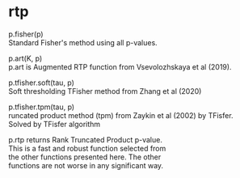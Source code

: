 # rtp

p.fisher(p)  
Standard Fisher's method using all p-values.  

p.art(K, p)  
p.art is Augmented RTP function from Vsevolozhskaya et al (2019).  

p.tfisher.soft(tau, p)  
Soft thresholding TFisher method from Zhang et al (2020)  

p.tfisher.tpm(tau, p)  
runcated product method (tpm) from Zaykin et al (2002) by TFisfer.  
Solved by TFisfer algorithm  


p.rtp returns Rank Truncated Product p-value.  
This is a fast and robust function selected from  
the other functions presented here. The other  
functions are not worse in any significant way.  

